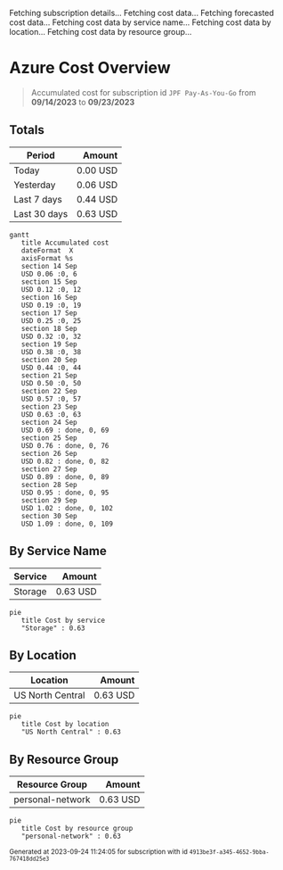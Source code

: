 Fetching subscription details...
Fetching cost data...
Fetching forecasted cost data...
Fetching cost data by service name...
Fetching cost data by location...
Fetching cost data by resource group...
# Azure Cost Overview

> Accumulated cost for subscription id `JPF Pay-As-You-Go` from **09/14/2023** to **09/23/2023**

## Totals

|Period|Amount|
|---|---:|
|Today|0.00 USD|
|Yesterday|0.06 USD|
|Last 7 days|0.44 USD|
|Last 30 days|0.63 USD|

```mermaid
gantt
   title Accumulated cost
   dateFormat  X
   axisFormat %s
   section 14 Sep
   USD 0.06 :0, 6
   section 15 Sep
   USD 0.12 :0, 12
   section 16 Sep
   USD 0.19 :0, 19
   section 17 Sep
   USD 0.25 :0, 25
   section 18 Sep
   USD 0.32 :0, 32
   section 19 Sep
   USD 0.38 :0, 38
   section 20 Sep
   USD 0.44 :0, 44
   section 21 Sep
   USD 0.50 :0, 50
   section 22 Sep
   USD 0.57 :0, 57
   section 23 Sep
   USD 0.63 :0, 63
   section 24 Sep
   USD 0.69 : done, 0, 69
   section 25 Sep
   USD 0.76 : done, 0, 76
   section 26 Sep
   USD 0.82 : done, 0, 82
   section 27 Sep
   USD 0.89 : done, 0, 89
   section 28 Sep
   USD 0.95 : done, 0, 95
   section 29 Sep
   USD 1.02 : done, 0, 102
   section 30 Sep
   USD 1.09 : done, 0, 109
```

## By Service Name

|Service|Amount|
|---|---:|
|Storage|0.63 USD|

```mermaid
pie
   title Cost by service
   "Storage" : 0.63
```

## By Location

|Location|Amount|
|---|---:|
|US North Central|0.63 USD|

```mermaid
pie
   title Cost by location
   "US North Central" : 0.63
```

## By Resource Group

|Resource Group|Amount|
|---|---:|
|personal-network|0.63 USD|

```mermaid
pie
   title Cost by resource group
   "personal-network" : 0.63
```

<sup>Generated at 2023-09-24 11:24:05 for subscription with id `4913be3f-a345-4652-9bba-767418dd25e3`</sup>
